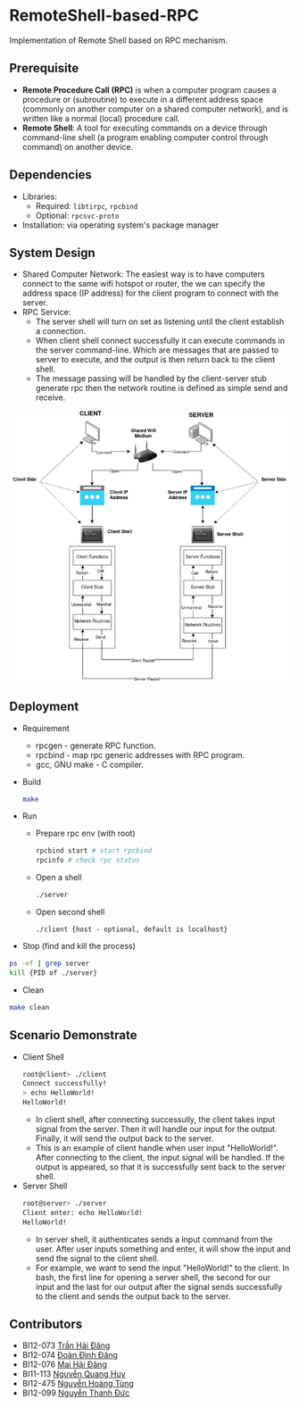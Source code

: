 # RemoteShell-based-RPC

Implementation of Remote Shell based on RPC mechanism.

## Prerequisite

- **Remote Procedure Call (RPC)** is when a computer program causes a procedure
or (subroutine) to execute in a different address space (commonly on another
computer on a shared computer network), and is written like a normal (local)
procedure call.
- **Remote Shell**: A tool for executing commands on a device through
command-line shell (a program enabling computer control through command)
on another device.

## Dependencies

- Libraries:
  - Required: `libtirpc`, `rpcbind`
  - Optional: `rpcsvc-proto`
- Installation: via operating system's package manager

## System Design

- Shared Computer Network: The easiest way is to have computers connect to the
same wifi hotspot or router, the we can specify the address space (IP address)
for the client program to connect with the server.
- RPC Service:
  - The server shell will turn on set as listening until the client establish a connection.
  - When client shell connect successfully it can execute commands in the server
  command-line. Which are messages that are passed to server to execute, and the
  output is then return back to the client shell.
  - The message passing will be handled by the client-server stub generate rpc
  then the network routine is defined as simple send and receive.

![Design](./RPC.png)

## Deployment

- Requirement
  - rpcgen - generate RPC function.
  - rpcbind - map rpc generic addresses with RPC program.
  - gcc, GNU make - C compiler.
- Build

    ```bash
    make
    ```

- Run
  - Prepare rpc env (with root)

    ```bash
    rpcbind start # start rpcbind
    rpcinfo # check rpc status
    ```

  - Open a shell

    ```bash
    ./server
    ```

  - Open second shell

    ```bash\
    ./client {host - optional, default is localhost}
    ```

- Stop (find and kill the process)

```bash
ps -ef | grep server
kill {PID of ./server}
```

- Clean

```bash
make clean
```

## Scenario Demonstrate

- Client Shell
  ```bash
  root@client> ./client
  Connect successfully!
  > echo HelloWorld!
  HelloWorld!
  ```
  - In client shell, after connecting successully, the client takes input signal from the server. Then it will handle our input for the output. Finally, it will send the output back to the server.
  - This is an example of client handle when user input "HelloWorld!". After connecting to the client, the input signal will be handled. If the output is appeared, so that it is successfully sent back to the server shell.
- Server Shell
  ```bash
  root@server> ./server
  Client enter: echo HelloWorld!
  HelloWorld!
  ```
  - In server shell, it authenticates sends a input command from the user. After user inputs something and enter, it will show the input and send the signal to the client shell.
  - For example, we want to send the input "HelloWorld!" to the client. In bash, the first line for opening a server shell, the second for our input and the last for our output after the signal sends successfully to the client and sends the output back to the server.

## Contributors

- BI12-073 [Trần Hải Đăng](https://github.com/thdgg)
- BI12-074 [Đoàn Đình Đăng](https://github.com/dangdd2003)
- BI12-076 [Mai Hải Đăng](https://github.com/Incomprehensibilitative)
- BI11-113 [Nguyễn Quang Huy](https://github.com/Dev789-del)
- BI12-475 [Nguyễn Hoàng Tùng](https://github.com/Tonguesten36)
- BI12-099 [Nguyễn Thanh Đức](https://github.com/990-21IB)
